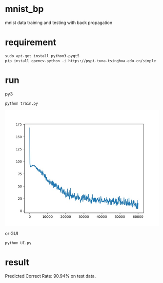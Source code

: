 # mnist_bp
mnist data training and testing with back propagation

# requirement
```
sudo apt-get install python3-pyqt5
pip install opencv-python -i https://pypi.tuna.tsinghua.edu.cn/simple
```

# run
py3
```
python train.py
```
<div align=center><img src="https://github.com/binglel/mnist_bp/blob/master/saved/train_loss.jpg"/></div>

or GUI
```
python UI.py
```

# result
Predicted Correct Rate: 90.94% on test data.
